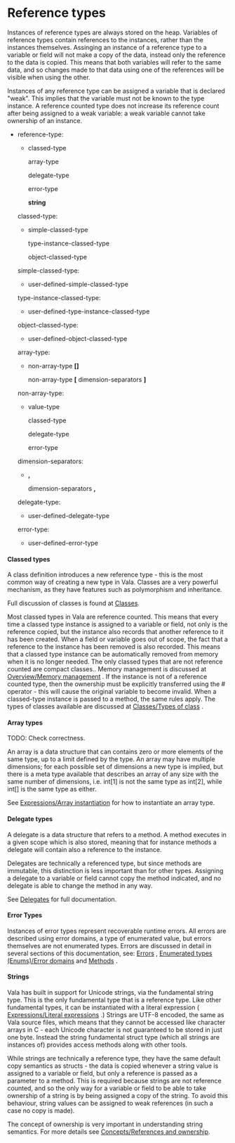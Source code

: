 # Reference types

Instances of reference types are always stored on the heap. Variables of reference types contain references to the instances, rather than the instances themselves. Assinging an instance of a reference type to a variable or field will not make a copy of the data, instead only the reference to the data is copied. This means that both variables will refer to the same data, and so changes made to that data using one of the references will be visible when using the other.

Instances of any reference type can be assigned a variable that is declared "weak". This implies that the variable must not be known to the type instance. A reference counted type does not increase its reference count after being assigned to a weak variable: a weak variable cannot take ownership of an instance.

-   reference-type:

    -   classed-type

        array-type

        delegate-type

        error-type

        **string**

    classed-type:

    -   simple-classed-type

        type-instance-classed-type

        object-classed-type

    simple-classed-type:

    -   user-defined-simple-classed-type

    type-instance-classed-type:

    -   user-defined-type-instance-classed-type

    object-classed-type:

    -   user-defined-object-classed-type

    array-type:

    -   non-array-type **[]**

        non-array-type **[** dimension-separators **]**

    non-array-type:

    -   value-type

        classed-type

        delegate-type

        error-type

    dimension-separators:

    -   **,**

        dimension-separators **,**

    delegate-type:

    -   user-defined-delegate-type

    error-type:

    -   user-defined-error-type

#### Classed types

A class definition introduces a new reference type - this is the most common way of creating a new type in Vala. Classes are a very powerful mechanism, as they have features such as polymorphism and inheritance.

Full discussion of classes is found at
[Classes](http://wiki.gnome.org/action/show/Projects/Vala/Manual/Export/Projects/Vala/Manual/Classes#).

Most classed types in Vala are reference counted. This means that every time a classed type instance is assigned to a variable or field, not only is the reference copied, but the instance also records that another reference to it has been created. When a field or variable goes out of scope, the fact that a reference to the instance has been removed is also recorded. This means that a classed type instance can be automatically removed from memory when it is no longer needed. The only classed types that are not reference counted are compact classes..
Memory management is discussed at [Overview/Memory management](http://wiki.gnome.org/action/show/Projects/Vala/Manual/Export/Projects/Vala/Manual/Overview#Memory_management)
. If the instance is not of a reference counted type, then the ownership must be explicitly transferred using the \# operator - this will cause the original variable to become invalid. When a classed-type instance is passed to a method, the same rules apply. The types of classes available are discussed at [Classes/Types of class](http://wiki.gnome.org/action/show/Projects/Vala/Manual/Export/Projects/Vala/Manual/Classes#Types_of_class)
.

#### Array types

TODO: Check correctness.

An array is a data structure that can contains zero or more elements of the same type, up to a limit defined by the type. An array may have multiple dimensions; for each possible set of dimensions a new type is implied, but there is a meta type available that describes an array of any size with the same number of dimensions, i.e. int[1] is not the same type as int[2], while int[] is the same type as either.

See [Expressions/Array instantiation](http://wiki.gnome.org/action/show/Projects/Vala/Manual/Export/Projects/Vala/Manual/Expressions#Array_instantiation)
for how to instantiate an array type.

#### Delegate types

A delegate is a data structure that refers to a method. A method executes in a given scope which is also stored, meaning that for instance methods a delegate will contain also a reference to the instance.

Delegates are technically a referenced type, but since methods are immutable, this distinction is less important than for other types.
Assigning a delegate to a variable or field cannot copy the method indicated, and no delegate is able to change the method in any way.

See
[Delegates](http://wiki.gnome.org/action/show/Projects/Vala/Manual/Export/Projects/Vala/Manual/Delegates#)
for full documentation.

#### Error Types

Instances of error types represent recoverable runtime errors. All errors are described using error domains, a type of enumerated value,
but errors themselves are not enumerated types. Errors are discussed in detail in several sections of this documentation, see:
[Errors](http://wiki.gnome.org/action/show/Projects/Vala/Manual/Export/Projects/Vala/Manual/Errors#)
, [Enumerated types (Enums)/Error domains](http://wiki.gnome.org/action/show/Projects/Vala/Manual/Export/Projects/Vala/Manual/Enumerated%20types%20%28Enums%29#Error_domains)
and
[Methods](http://wiki.gnome.org/action/show/Projects/Vala/Manual/Export/Projects/Vala/Manual/Methods#)
.

#### Strings

Vala has built in support for Unicode strings, via the fundamental string type. This is the only fundamental type that is a reference type.
Like other fundamental types, it can be instantiated with a literal expression ( [Expressions/Literal expressions](http://wiki.gnome.org/action/show/Projects/Vala/Manual/Export/Projects/Vala/Manual/Expressions#Literal_expressions)
.) Strings are UTF-8 encoded, the same as Vala source files, which means that they cannot be accessed like character arrays in C - each Unicode character is not guaranteed to be stored in just one byte. Instead the string fundamental struct type (which all strings are instances of)
provides access methods along with other tools.

While strings are technically a reference type, they have the same default copy semantics as structs - the data is copied whenever a string value is assigned to a variable or field, but only a reference is passed as a parameter to a method. This is required because strings are not reference counted, and so the only way for a variable or field to be able to take ownership of a string is by being assigned a copy of the string. To avoid this behaviour, string values can be assigned to weak references (in such a case no copy is made).

The concept of ownership is very important in understanding string semantics. For more details see [Concepts/References and ownership](http://wiki.gnome.org/action/show/Projects/Vala/Manual/Export/Projects/Vala/Manual/Concepts#References_and_ownership).